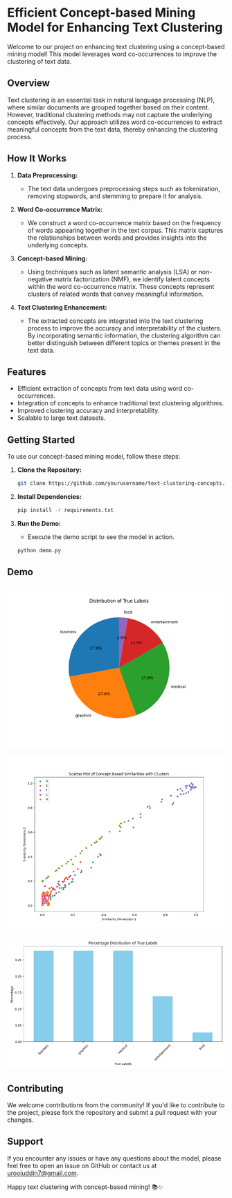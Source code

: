 
# Efficient Concept-based Mining Model for Enhancing Text Clustering

Welcome to our project on enhancing text clustering using a concept-based mining model! This model leverages word co-occurrences to improve the clustering of text data.

## Overview

Text clustering is an essential task in natural language processing (NLP), where similar documents are grouped together based on their content. However, traditional clustering methods may not capture the underlying concepts effectively. Our approach utilizes word co-occurrences to extract meaningful concepts from the text data, thereby enhancing the clustering process.

## How It Works

1. **Data Preprocessing:**
   - The text data undergoes preprocessing steps such as tokenization, removing stopwords, and stemming to prepare it for analysis.

2. **Word Co-occurrence Matrix:**
   - We construct a word co-occurrence matrix based on the frequency of words appearing together in the text corpus. This matrix captures the relationships between words and provides insights into the underlying concepts.

3. **Concept-based Mining:**
   - Using techniques such as latent semantic analysis (LSA) or non-negative matrix factorization (NMF), we identify latent concepts within the word co-occurrence matrix. These concepts represent clusters of related words that convey meaningful information.

4. **Text Clustering Enhancement:**
   - The extracted concepts are integrated into the text clustering process to improve the accuracy and interpretability of the clusters. By incorporating semantic information, the clustering algorithm can better distinguish between different topics or themes present in the text data.

## Features

- Efficient extraction of concepts from text data using word co-occurrences.
- Integration of concepts to enhance traditional text clustering algorithms.
- Improved clustering accuracy and interpretability.
- Scalable to large text datasets.

## Getting Started

To use our concept-based mining model, follow these steps:

1. **Clone the Repository:**
   ```bash
   git clone https://github.com/yourusername/text-clustering-concepts.git
   ```

2. **Install Dependencies:**
   ```bash
   pip install -r requirements.txt
   ```

3. **Run the Demo:**
   - Execute the demo script to see the model in action.
   ```bash
   python demo.py
   ```

## Demo


![Placeholder Image](pie_chart.png)

![Placeholder Image](scatter_plot.png)

![Placeholder Image](bar_chart.png)


## Contributing

We welcome contributions from the community! If you'd like to contribute to the project, please fork the repository and submit a pull request with your changes.

## Support

If you encounter any issues or have any questions about the model, please feel free to open an issue on GitHub or contact us at [uroojuddin7@gmail.com](mailto:uroojuddin7@gmail.com).

Happy text clustering with concept-based mining! 📚✨
